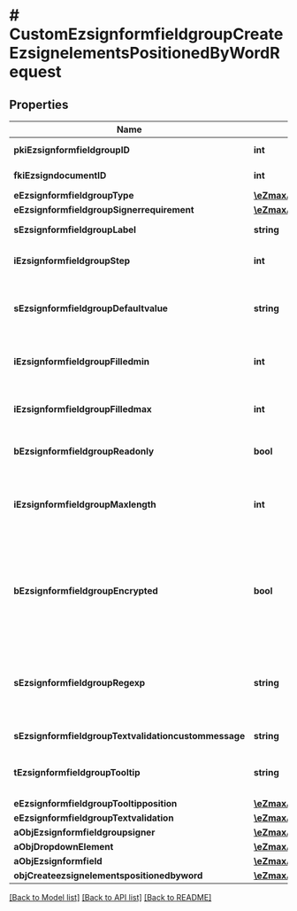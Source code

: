 # # CustomEzsignformfieldgroupCreateEzsignelementsPositionedByWordRequest

## Properties

Name | Type | Description | Notes
------------ | ------------- | ------------- | -------------
**pkiEzsignformfieldgroupID** | **int** | The unique ID of the Ezsignformfieldgroup | [optional]
**fkiEzsigndocumentID** | **int** | The unique ID of the Ezsigndocument |
**eEzsignformfieldgroupType** | [**\eZmaxAPI\Model\FieldEEzsignformfieldgroupType**](FieldEEzsignformfieldgroupType.md) |  |
**eEzsignformfieldgroupSignerrequirement** | [**\eZmaxAPI\Model\FieldEEzsignformfieldgroupSignerrequirement**](FieldEEzsignformfieldgroupSignerrequirement.md) |  | [optional]
**sEzsignformfieldgroupLabel** | **string** | The Label for the Ezsignformfieldgroup |
**iEzsignformfieldgroupStep** | **int** | The step when the Ezsignsigner will be invited to fill the form fields |
**sEzsignformfieldgroupDefaultvalue** | **string** | The default value for the Ezsignformfieldgroup  You can use the codes below and they will be replaced at signature time.    | Code | Description | Example | | ------------------------- | ------------ | ------------ | | {sUserFirstname} | The first name of the contact | John | | {sUserLastname} | The last name of the contact | Doe | | {sUserJobtitle} | The job title | Sales Representative | | {sCompany} | Company name | eZmax Solutions Inc. | | {sEmailAddress} | The email address | email@example.com | | {sPhoneE164} | A phone number in E.164 Format | +15149901516 | | {sPhoneE164Cell} | A phone number in E.164 Format | +15149901516 | | [optional]
**iEzsignformfieldgroupFilledmin** | **int** | The minimum number of Ezsignformfield that must be filled in the Ezsignformfieldgroup |
**iEzsignformfieldgroupFilledmax** | **int** | The maximum number of Ezsignformfield that must be filled in the Ezsignformfieldgroup |
**bEzsignformfieldgroupReadonly** | **bool** | Whether the Ezsignformfieldgroup is read only or not. |
**iEzsignformfieldgroupMaxlength** | **int** | The maximum length for the value in the Ezsignformfieldgroup  This can only be set if eEzsignformfieldgroupType is **Text** or **Textarea** | [optional]
**bEzsignformfieldgroupEncrypted** | **bool** | Whether the Ezsignformfieldgroup is encrypted in the database or not. Encrypted values are not displayed on the Ezsigndocument. This can only be set if eEzsignformfieldgroupType is **Text** or **Textarea** | [optional]
**sEzsignformfieldgroupRegexp** | **string** | A regular expression to indicate what values are acceptable for the Ezsignformfieldgroup.  This can only be set if eEzsignformfieldgroupType is **Text** or **Textarea** | [optional]
**sEzsignformfieldgroupTextvalidationcustommessage** | **string** | Description of validation rule. Show by signatory. | [optional]
**tEzsignformfieldgroupTooltip** | **string** | A tooltip that will be presented to Ezsignsigner about the Ezsignformfieldgroup | [optional]
**eEzsignformfieldgroupTooltipposition** | [**\eZmaxAPI\Model\FieldEEzsignformfieldgroupTooltipposition**](FieldEEzsignformfieldgroupTooltipposition.md) |  | [optional]
**eEzsignformfieldgroupTextvalidation** | [**\eZmaxAPI\Model\EnumTextvalidation**](EnumTextvalidation.md) |  | [optional]
**aObjEzsignformfieldgroupsigner** | [**\eZmaxAPI\Model\EzsignformfieldgroupsignerRequestCompound[]**](EzsignformfieldgroupsignerRequestCompound.md) |  |
**aObjDropdownElement** | [**\eZmaxAPI\Model\CustomDropdownElementRequestCompound[]**](CustomDropdownElementRequestCompound.md) |  | [optional]
**aObjEzsignformfield** | [**\eZmaxAPI\Model\EzsignformfieldRequestCompound[]**](EzsignformfieldRequestCompound.md) |  |
**objCreateezsignelementspositionedbyword** | [**\eZmaxAPI\Model\CustomCreateEzsignelementsPositionedByWordRequest**](CustomCreateEzsignelementsPositionedByWordRequest.md) |  |

[[Back to Model list]](../../README.md#models) [[Back to API list]](../../README.md#endpoints) [[Back to README]](../../README.md)
